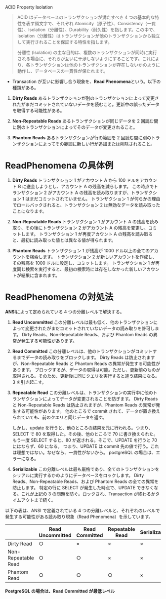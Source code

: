 ACID Property Isolation

> ACID はデータベースのトランザクションが満たすべき 4 つの基本的な特性を表す頭文字で、それぞれ Atomicity（原子性）、Consistency（一貫性）、Isolation（分離性）、Durability（耐久性）を指します。この中で、Isolation（分離性）はトランザクションが他のトランザクションから独立して実行されることを保証する特性を指します。
>
> 分離性 (Isolation) の主な目的は、複数のトランザクションが同時に実行される場合に、それらが互いに干渉しないようにすることです。これにより、各トランザクションは他のトランザクションが存在しないかのように動作し、データベースの一貫性が保たれます。

- Transaction が互いに影響し合う現象を、**Read Phenomena**という。以下の種類がある。

1.  **Dirty Reads**
    あるトランザクションが別のトランザクションによって変更されたがまだコミットされていないデータを読むこと。更新中の誤ったデータを取得する可能性がある。

2.  **Non-Repeatable Reads**
    あるトランザクションが同じデータを 2 回読む間に別のトランザクションによってそのデータが変更されること。

3.  **Phantom Reads**
    あるトランザクションが行の範囲を 2 回読む間に別のトランザクションによってその範囲に新しい行が追加または削除されること。

# ReadPhenomena の具体例

1. **Dirty Reads**
   トランザクション 1 がアカウント A から 100 ドルをアカウント B に送金しようとし、アカウント A の残高を減らします。
   この時点でトランザクション 2 がアカウント A の残高を読み取りますが、トランザクション 1 はまだコミットされていません。
   トランザクション 1 が何らかの理由でロールバックされると、トランザクション 2 は無効なデータを読み取ったことになります。

2. **Non-Repeatable Reads**
   トランザクション 1 がアカウント A の残高を読み取り、その後にトランザクション 2 がアカウント A の残高を変更し、コミットします。
   トランザクション 1 が再度アカウント A の残高を読み取ると、最初に読み取った値とは異なる値が得られます。

3. **Phantom Reads**
   トランザクション 1 が残高が 1000 ドル以上の全てのアカウントを検索します。
   トランザクション 2 が新しいアカウントを作成し、その残高を 1000 ドルに設定し、コミットします。
   トランザクション 1 が再度同じ検索を実行すると、最初の検索時には存在しなかった新しいアカウントが結果に含まれます。

# ReadPhenomena の対処法

**ANSI**によって定められている 4 つの分離レベルで解決する。

1. **Read Uncommitted**
   この分離レベルは最も低く、他のトランザクションによって変更されたがまだコミットされていないデータの読み取りを許可します。
   Dirty Reads、Non-Repeatable Reads、および Phantom Reads の異常が発生する可能性があります。

2. **Read Committed**
   この分離レベルは、他のトランザクションがコミットするまでデータの読み取りをブロックします。
   Dirty Reads は防止されますが、Non-Repeatable Reads と Phantom Reads の異常が発生する可能性があります。
   ブロックするが、データの取得は可能。ただし、更新前のものが取得される。そのため、更新後に同じクエリを実行すると違う結果になる。3 を引き起こす。

3. **Repeatable Read**
   この分離レベルは、トランザクションの実行中に他のトランザクションによってデータが変更されることを防ぎます。
   Dirty Reads と Non-Repeatable Reads は防止されますが、Phantom Reads の異常が発生する可能性があります。
   他のところで commit されて、データが置き換えられていても、前のクエリと同じデータを返す。

   しかし、update を行うと、他のところの結果を元に行われる。つまり、SELECT で 80 を取得した。その後、他のところで 70 に書き換えられた。もう一度 SELECT すると、80 が返される。そこで、UPDATE を行うと 70 にはならず、60 になる。
   つまり、UPDATE は commit 先の値で行う。これは理想ではない。なぜなら、一貫性がないから。
   postgreSQL の場合は、エラーになる。

4. **Serializable**
   この分離レベルは最も厳格であり、全てのトランザクションをシリアルに実行するかのようにデータベースをロックします。
   Dirty Reads、Non-Repeatable Reads、および Phantom Reads の全ての異常を防止します。
   特定の行に SELECT が発生した時点で、UPDATE できなくなる。これが上記の 3 の問題を防ぐ。ロックされ、Transaction が終わるかタイムアウトまで続く。

以下の表は、ANSI で定義されている 4 つの分離レベルと、それぞれのレベルで発生する可能性がある読み取り現象（Read Phenomena）を示しています。

|                     | Read Uncommitted | Read Committed | Repeatable Read | Serializable |
| ------------------- | ---------------- | -------------- | --------------- | ------------ |
| Dirty Read          | ○                | ×              | ×               | ×            |
| Non-Repeatable Read | ○                | ○              | ×               | ×            |
| Phantom Read        | ○                | ○              | ○               | ×            |

**PostgreSQL の場合は、Read Committed が最低レベル**
